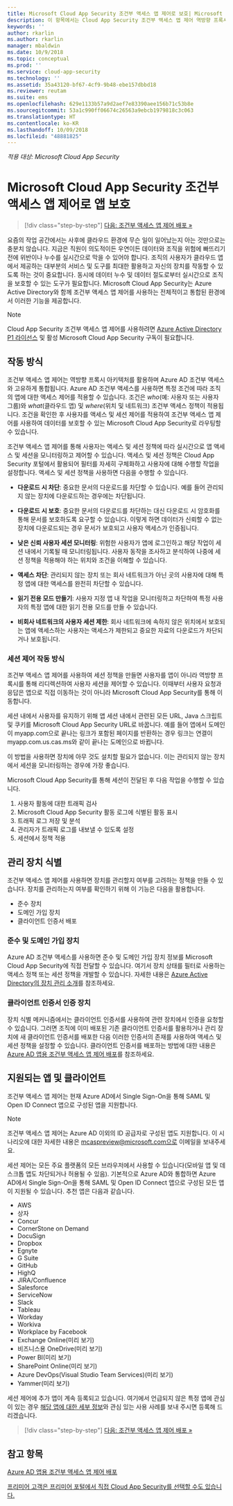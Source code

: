 ```yaml
---
title: Microsoft Cloud App Security 조건부 액세스 앱 제어로 보호| Microsoft Docs
description: 이 항목에서는 Cloud App Security 조건부 액세스 앱 제어 역방향 프록시의 작동 방식에 대한 정보를 제공합니다.
keywords: ''
author: rkarlin
ms.author: rkarlin
manager: mbaldwin
ms.date: 10/9/2018
ms.topic: conceptual
ms.prod: ''
ms.service: cloud-app-security
ms.technology: ''
ms.assetid: 35a43120-bf67-4cf9-9b48-ebe157dbbd18
ms.reviewer: reutam
ms.suite: ems
ms.openlocfilehash: 629e1133b57a9d2aef7e83390aee156b71c53b8e
ms.sourcegitcommit: 53a1c990ff06674c26563a9ebcb1979818c3c063
ms.translationtype: HT
ms.contentlocale: ko-KR
ms.lasthandoff: 10/09/2018
ms.locfileid: "48881825"
---
```

*적용 대상: Microsoft Cloud App Security*


# <a name="protect-apps-with-microsoft-cloud-app-security-conditional-access-app-control"></a>Microsoft Cloud App Security 조건부 액세스 앱 제어로 앱 보호

>[!div class="step-by-step"]
[다음: 조건부 액세스 앱 제어 배포 »](proxy-deployment-aad.md)


요즘의 작업 공간에서는 사후에 클라우드 환경에 무슨 일이 일어났는지 아는 것만으로는 충분치 않습니다. 지금은 직원이 의도적이든 우연이든 데이터와 조직을 위험에 빠뜨리기 전에 위반이나 누수를 실시간으로 막을 수 있어야 합니다. 조직의 사용자가 클라우드 앱에서 제공하는 대부분의 서비스 및 도구를 최대한 활용하고 자신의 장치를 작동할 수 있도록 하는 것이 중요합니다. 동시에 데이터 누수 및 데이터 절도로부터 실시간으로 조직을 보호할 수 있는 도구가 필요합니다. Microsoft Cloud App Security는 Azure Active Directory와 함께 조건부 액세스 앱 제어를 사용하는 전체적이고 통합된 환경에서 이러한 기능을 제공합니다.

> [!NOTE]
> Cloud App Security 조건부 액세스 앱 제어를 사용하려면 [Azure Active Directory P1 라이선스](https://azure.microsoft.com/pricing/details/active-directory/) 및 활성 Microsoft Cloud App Security 구독이 필요합니다.
>

## <a name="how-it-works"></a>작동 방식

조건부 액세스 앱 제어는 역방향 프록시 아키텍처를 활용하며 Azure AD 조건부 액세스와 고유하게 통합됩니다. Azure AD 조건부 액세스를 사용하면 특정 조건에 따라 조직의 앱에 대한 액세스 제어를 적용할 수 있습니다. 조건은 *who*(예: 사용자 또는 사용자 그룹)와 *what*(클라우드 앱) 및 *where*(위치 및 네트워크) 조건부 액세스 정책이 적용됩니다. 조건을 확인한 후 사용자를 액세스 및 세션 제어를 적용하여 조건부 액세스 앱 제어를 사용하여 데이터를 보호할 수 있는 Microsoft Cloud App Security로 라우팅할 수 있습니다.

조건부 액세스 앱 제어를 통해 사용자는 액세스 및 세션 정책에 따라 실시간으로 앱 액세스 및 세션을 모니터링하고 제어할 수 있습니다. 액세스 및 세션 정책은 Cloud App Security 포털에서 활용되어 필터를 자세히 구체화하고 사용자에 대해 수행할 작업을 설정합니다. 액세스 및 세션 정책을 사용하면 다음을 수행할 수 있습니다.

-   **다운로드 시 차단**: 중요한 문서의 다운로드를 차단할 수 있습니다. 예를 들어 관리되지 않는 장치에 다운로드하는 경우에는 차단됩니다.

-   **다운로드 시 보호**: 중요한 문서의 다운로드를 차단하는 대신 다운로드 시 암호화를 통해 문서를 보호하도록 요구할 수 있습니다. 이렇게 하면 데이터가 신뢰할 수 없는 장치에 다운로드되는 경우 문서가 보호되고 사용자 액세스가 인증됩니다. 

-   **낮은 신뢰 사용자 세션 모니터링**: 위험한 사용자가 앱에 로그인하고 해당 작업이 세션 내에서 기록될 때 모니터링됩니다. 사용자 동작을 조사하고 분석하여 나중에 세션 정책을 적용해야 하는 위치와 조건을 이해할 수 있습니다. 

- **액세스 차단**: 관리되지 않는 장치 또는 회사 네트워크가 아닌 곳의 사용자에 대해 특정 앱에 대한 액세스를 완전히 차단할 수 있습니다.

- **읽기 전용 모드 만들기**: 사용자 지정 앱 내 작업을 모니터링하고 차단하여 특정 사용자의 특정 앱에 대한 읽기 전용 모드를 만들 수 있습니다.  

- **비회사 네트워크의 사용자 세션 제한**: 회사 네트워크에 속하지 않은 위치에서 보호되는 앱에 액세스하는 사용자는 액세스가 제한되고 중요한 자료의 다운로드가 차단되거나 보호됩니다.

### <a name="how-session-control-works"></a>세션 제어 작동 방식

조건부 액세스 앱 제어를 사용하여 세션 정책을 만들면 사용자를 앱이 아니라 역방향 프록시를 통해 리디렉션하여 사용자 세션을 제어할 수 있습니다. 이때부터 사용자 요청과 응답은 앱으로 직접 이동하는 것이 아니라 Microsoft Cloud App Security를 통해 이동합니다.

세션 내에서 사용자를 유지하기 위해 앱 세션 내에서 관련된 모든 URL, Java 스크립트 및 쿠키를 Microsoft Cloud App Security URL로 바꿉니다. 예를 들어 앱에서 도메인이 myapp.com으로 끝나는 링크가 포함된 페이지를 반환하는 경우 링크는 연결이 myapp.com.us.cas.ms와 같이 끝나는 도메인으로 바뀝니다. 

이 방법을 사용하면 장치에 아무 것도 설치할 필요가 없습니다. 이는 관리되지 않는 장치에서 세션을 모니터링하는 경우에 가장 좋습니다. 

Microsoft Cloud App Security를 통해 세션이 전달된 후 다음 작업을 수행할 수 있습니다.
1. 사용자 활동에 대한 트래픽 검사
2. Microsoft Cloud App Security 활동 로그에 식별된 활동 표시
3. 트래픽 로그 저장 및 분석
4. 관리자가 트래픽 로그를 내보낼 수 있도록 설정
5. 세션에서 정책 적용

## <a name="managed-device-identification"></a>관리 장치 식별

조건부 액세스 앱 제어를 사용하면 장치를 관리할지 여부를 고려하는 정책을 만들 수 있습니다. 장치를 관리하는지 여부를 확인하기 위해 이 기능은 다음을 활용합니다.

-   준수 장치 
-   도메인 가입 장치 
-   클라이언트 인증서 배포
 
 
### <a name="compliant-and-domain-joined-devices"></a>준수 및 도메인 가입 장치
Azure AD 조건부 액세스를 사용하면 준수 및 도메인 가입 장치 정보를 Microsoft Cloud App Security에 직접 전달할 수 있습니다. 여기서 장치 상태를 필터로 사용하는 액세스 정책 또는 세션 정책을 개발할 수 있습니다.
자세한 내용은 [Azure Active Directory의 장치 관리 소개](https://docs.microsoft.com/azure/active-directory/device-management-introduction)를 참조하세요. 

### <a name="client-certificate-authenticated-devices"></a>클라이언트 인증서 인증 장치

장치 식별 메커니즘에서는 클라이언트 인증서를 사용하여 관련 장치에서 인증을 요청할 수 있습니다. 그러면 조직에 이미 배포된 기존 클라이언트 인증서를 활용하거나 관리 장치에 새 클라이언트 인증서를 배포한 다음 이러한 인증서의 존재를 사용하여 액세스 및 세션 정책을 설정할 수 있습니다. 클라이언트 인증서를 배포하는 방법에 대한 내용은 [Azure AD 앱용 조건부 액세스 앱 제어 배포](proxy-deployment-aad.md)를 참조하세요.
 
## <a name="supported-apps-and-clients"></a>지원되는 앱 및 클라이언트

조건부 액세스 앱 제어는 현재 Azure AD에서 Single Sign-On을 통해 SAML 및 Open ID Connect 앱으로 구성된 앱을 지원합니다. 

> [!NOTE]
> 조건부 액세스 앱 제어는 Azure AD 이외의 ID 공급자로 구성된 앱도 지원합니다. 이 시나리오에 대한 자세한 내용은 mcaspreview@microsoft.com으로 이메일을 보내주세요.

세션 제어는 모든 주요 플랫폼의 모든 브라우저에서 사용할 수 있습니다(모바일 앱 및 데스크톱 앱도 차단되거나 허용될 수 있음). 기본적으로 Azure AD와 통합하면 Azure AD에서 Single Sign-On을 통해 SAML 및 Open ID Connect 앱으로 구성된 모든 앱이 지원될 수 있습니다. 추천 앱은 다음과 같습니다.

- AWS
- 상자
- Concur
- CornerStone on Demand
- DocuSign
- Dropbox
- Egnyte
- G Suite
- GitHub
- HighQ
- JIRA/Confluence
- Salesforce
- ServiceNow
- Slack
- Tableau
- Workday
- Workiva
- Workplace by Facebook
- Exchange Online(미리 보기)
- 비즈니스용 OneDrive(미리 보기)
- Power BI(미리 보기)
- SharePoint Online(미리 보기)
- Azure DevOps(Visual Studio Team Services)(미리 보기)
- Yammer(미리 보기)



세션 제어에 추가 앱이 계속 등록되고 있습니다. 여기에서 언급되지 않은 특정 앱에 관심이 있는 경우 [해당 앱에 대한 세부 정보](mailto:casfeedback@microsoft.com)와 관심 있는 사용 사례를 보내 주시면 등록해 드리겠습니다.



>[!div class="step-by-step"]
[다음: 조건부 액세스 앱 제어 배포 »](proxy-deployment-aad.md)


## <a name="see-also"></a>참고 항목  
[Azure AD 앱용 조건부 액세스 앱 제어 배포](proxy-deployment-aad.md)   

[프리미어 고객은 프리미어 포털에서 직접 Cloud App Security를 선택할 수도 있습니다.](https://premier.microsoft.com/)  
  


